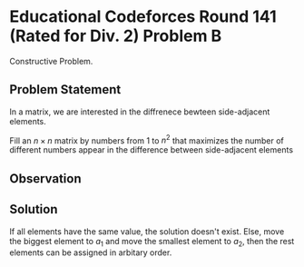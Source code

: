 # Educational Codeforces Round 141 (Rated for Div. 2) Problem B

Constructive Problem.

## Problem Statement

In a matrix, we are interested in the diffrenece bewteen side-adjacent elements.

Fill an $n\times n$ matrix by numbers from $1$ to $n^2$ that maximizes the number of different numbers appear in the difference between side-adjacent elements

## Observation



## Solution

If all elements have the same value, the solution doesn't exist. Else, move the biggest element to $a_1$ and move the smallest element to $a_2$, then the rest elements can be assigned in arbitary order.